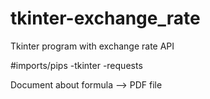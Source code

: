 # tkinter-exchange_rate
Tkinter program with exchange rate API

#imports/pips
-tkinter
-requests

Document about formula --> PDF file
